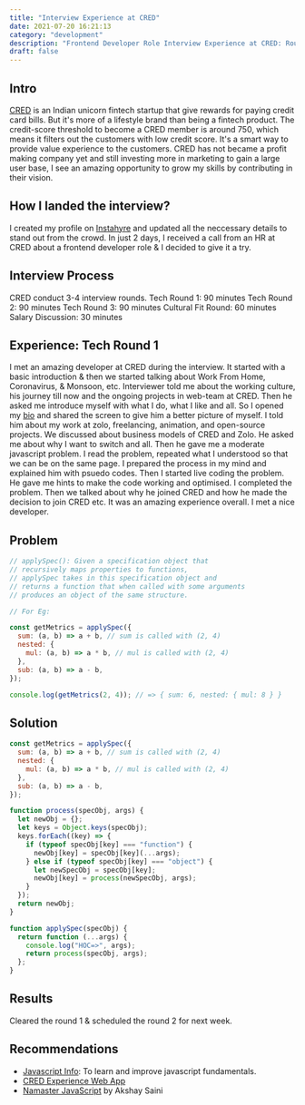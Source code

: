 ```yaml
---
title: "Interview Experience at CRED"
date: 2021-07-20 16:21:13
category: "development"
description: "Frontend Developer Role Interview Experience at CRED: Round-1"
draft: false
---
```


## Intro
[CRED](https://cred.club/) is an Indian  unicorn fintech startup that give rewards for paying credit card bills. But it's more of a lifestyle brand than being a fintech product. The credit-score threshold to become a CRED member is around 750, which means it filters out the customers with low credit score. It's a smart way to provide value experience to the customers. CRED has not became a profit making company yet and still investing more in marketing to gain a large user base, I see an amazing opportunity to grow my skills by contributing in their vision.

## How I landed the interview?
I created my profile on [Instahyre](https://www.instahyre.com/) and updated all the neccessary details to stand out from the crowd. In just 2 days, I received a call from an HR at CRED about a frontend developer role & I decided to give it a try.

## Interview Process
CRED conduct 3-4 interview rounds. 
Tech Round 1: 90 minutes
Tech Round 2: 90 minutes
Tech Round 3: 90 minutes
Cultural Fit Round: 60 minutes
Salary Discussion: 30 minutes

## Experience: Tech Round 1
I met an amazing developer at CRED during the interview. It started with a basic introduction & then we started talking about Work From Home, Coronavirus, & Monsoon, etc. Interviewer told me about the working culture, his journey till now and the ongoing projects in web-team at CRED. Then he asked me introduce myself with what I do, what I like and all. So I opened my [bio](https://about.rahuldkjain.vercel.app/) and shared the screen to give him a better picture of myself. I told him about my work at zolo, freelancing, animation, and open-source projects. We discussed about business models of CRED and Zolo. He asked me about why I want to switch and all. Then he gave me a moderate javascript problem. I read the problem, repeated what I understood so that we can be on the same page. I prepared the process in my mind and explained him with psuedo codes. Then I started live coding the problem. He gave me hints to make the code working and optimised. I completed the problem. Then we talked about why he joined CRED and how he made the decision to join CRED etc. It was an amazing experience overall. I met a nice developer. 

## Problem
```js
// applySpec(): Given a specification object that
// recursively maps properties to functions,
// applySpec takes in this specification object and
// returns a function that when called with some arguments
// produces an object of the same structure.

// For Eg:

const getMetrics = applySpec({
  sum: (a, b) => a + b, // sum is called with (2, 4)
  nested: {
    mul: (a, b) => a * b, // mul is called with (2, 4)
  },
  sub: (a, b) => a - b,
});

console.log(getMetrics(2, 4)); // => { sum: 6, nested: { mul: 8 } }
```

## Solution

```js
const getMetrics = applySpec({
  sum: (a, b) => a + b, // sum is called with (2, 4)
  nested: {
    mul: (a, b) => a * b, // mul is called with (2, 4)
  },
  sub: (a, b) => a - b,
});

function process(specObj, args) {
  let newObj = {};
  let keys = Object.keys(specObj);
  keys.forEach((key) => {
    if (typeof specObj[key] === "function") {
      newObj[key] = specObj[key](...args);
    } else if (typeof specObj[key] === "object") {
      let newSpecObj = specObj[key];
      newObj[key] = process(newSpecObj, args);
    }
  });
  return newObj;
}

function applySpec(specObj) {
  return function (...args) {
    console.log("HOC=>", args);
    return process(specObj, args);
  };
}
```

## Results
Cleared the round 1 & scheduled the round 2 for next week.

## Recommendations
- [Javascript Info](https://javascript.info/): To learn and improve javascript fundamentals.
- [CRED Experience Web App](https://experience.cred.club/start)
- [Namaster JavaScript](https://www.youtube.com/watch?v=pN6jk0uUrD8&list=PLlasXeu85E9cQ32gLCvAvr9vNaUccPVNP&ab_channel=AkshaySaini) by Akshay Saini

